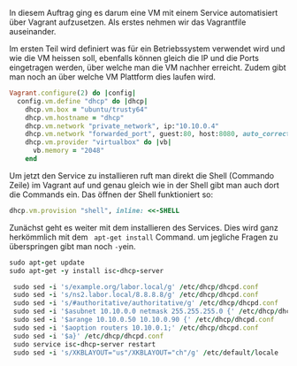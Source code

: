 In diesem Auftrag ging es darum eine VM mit einem Service automatisiert über Vagrant aufzusetzen. 
Als erstes nehmen wir das Vagrantfile auseinander.

Im ersten Teil wird definiert was für ein Betriebssystem verwendet wird und wie die VM heissen soll, ebenfalls können gleich die IP und die Ports eingetragen werden, über welche man die VM nachher erreicht. Zudem gibt man noch an über welche VM Plattform dies laufen wird.
```ruby
Vagrant.configure(2) do |config|  
  config.vm.define "dhcp" do |dhcp|
    dhcp.vm.box = "ubuntu/trusty64"
    dhcp.vm.hostname = "dhcp"
    dhcp.vm.network "private_network", ip:"10.10.0.4" 
	dhcp.vm.network "forwarded_port", guest:80, host:8080, auto_correct: true
	dhcp.vm.provider "virtualbox" do |vb|
	  vb.memory = "2048"  
	end
```
Um jetzt den Service zu installieren ruft man direkt die Shell (Commando Zeile) im Vagrant auf und genau gleich wie in der Shell gibt man auch dort die Commands ein. Das öffnen der Shell funktioniert so:
```ruby
dhcp.vm.provision "shell", inline: <<-SHELL
```
Zunächst geht es weiter mit dem installieren des Services. Dies wird ganz herkömmlich mit dem ``` apt-get install``` Command. um jegliche Fragen zu überspringen gibt man noch ```-y```ein.
```ruby
sudo apt-get update
sudo apt-get -y install isc-dhcp-server
```

```ruby
 sudo sed -i 's/example.org/labor.local/g' /etc/dhcp/dhcpd.conf
 sudo sed -i 's/ns2.labor.local/8.8.8.8/g' /etc/dhcp/dhcpd.conf
 sudo sed -i 's/#authoritative/authoritative/g' /etc/dhcp/dhcpd.conf
 sudo sed -i '$asubnet 10.10.0.0 netmask 255.255.255.0 {' /etc/dhcp/dhcpd.conf 
 sudo sed -i '$arange 10.10.0.50 10.10.0.90 {' /etc/dhcp/dhcpd.conf
 sudo sed -i '$aoption routers 10.10.0.1;' /etc/dhcp/dhcpd.conf
 sudo sed -i '$a}' /etc/dhcp/dhcpd.conf
 sudo service isc-dhcp-server restart
 sudo sed -i 's/XKBLAYOUT="us"/XKBLAYOUT="ch"/g' /etc/default/locale
 ```
 

